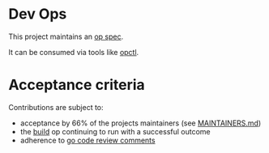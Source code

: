 # Dev Ops

This project maintains an [op spec](https://opspec.io/).

It can be consumed via tools like [opctl](https://opspec.io/opctl).

# Acceptance criteria

Contributions are subject to:

- acceptance by 66% of the projects maintainers (see
  [MAINTAINERS.md](MAINTAINERS.md))
- the [build](.opspec/build) op continuing to run with a successful
  outcome
- adherence to
  [go code review comments](https://github.com/golang/go/wiki/CodeReviewComments)
